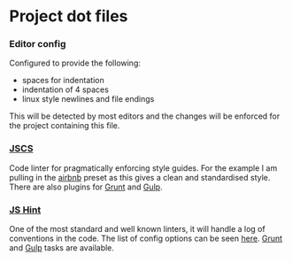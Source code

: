 # Project dot files

### Editor config
Configured to provide the following:
*   spaces for indentation
*   indentation of 4 spaces
*   linux style newlines and file endings

This will be detected by most editors and the changes will be enforced for the project containing this file.

### [JSCS](http://jscs.info/)
Code linter for pragmatically enforcing style guides. For the example I am pulling in the [airbnb](https://github.com/airbnb/javascript) preset as this gives a
clean and standardised style. There are also plugins for [Grunt](https://github.com/jscs-dev/grunt-jscs/) and
[Gulp](https://github.com/jscs-dev/gulp-jscs/).

### [JS Hint](http://jshint.com/)
One of the most standard and well known linters, it will handle a log of conventions in the code. The list of config
options can be seen [here](http://jshint.com/docs/options/). [Grunt](https://github.com/gruntjs/grunt-contrib-jshint)
and [Gulp](https://github.com/spalger/gulp-jshint) tasks are available.
